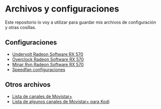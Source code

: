 # Archivos y configuraciones
Este repositorio lo voy a utilizar para guardar mis archivos de configuración y otras cosillas.

## Configuraciones

 * [Undervolt Radeon Software RX 570](https://raw.githubusercontent.com/Rehzet/Archivos-y-configuraciones/main/RX570_4GB_Undervolt.xml)
 * [Overclock Radeon Software RX 570](https://raw.githubusercontent.com/Rehzet/Archivos-y-configuraciones/main/RX570_4GB_Overclock.xml)
 * [Minar Rvn Radeon Software RX 570](https://raw.githubusercontent.com/Rehzet/Archivos-y-configuraciones/main/RX570_4GB_Minar_rvn.xml)
&nbsp;
 * [Speedfan configuraciones](https://github.com/Rehzet/Archivos-y-configuraciones/blob/main/Speedfan_cfgs.7z?raw=true)
## Otros archivos
* [Lista de canales de Movistar+](https://raw.githubusercontent.com/Rehzet/Archivos-y-configuraciones/main/Movistar%20Plus.xspf)
* [Lista de algunos canales de Movistar+ para Kodi](https://raw.githubusercontent.com/Rehzet/Archivos-y-configuraciones/main/kodi-Movistar.m3u)
